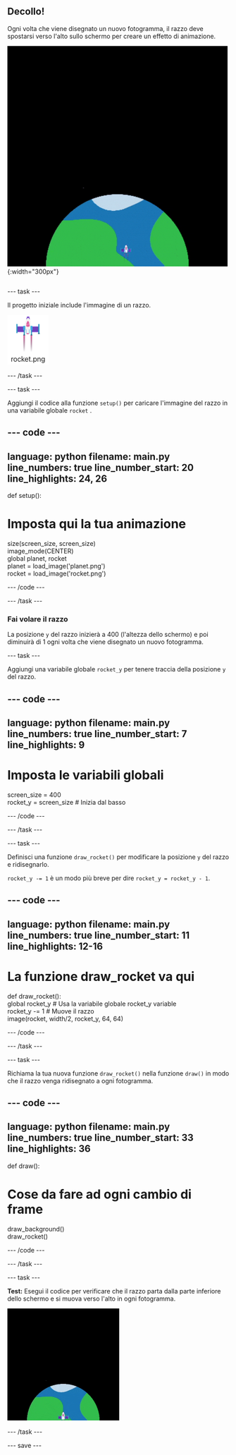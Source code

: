 ## Decollo!

<div style="display: flex; flex-wrap: wrap">
<div style="flex-basis: 200px; flex-grow: 1; margin-right: 15px;">
Ogni volta che viene disegnato un nuovo fotogramma, il razzo deve spostarsi verso l'alto sullo schermo per creare un effetto di animazione.
</div>
<div>

![Un razzo che vola a velocità costante dal basso verso l'alto dello schermo.](images/fly.gif){:width="300px"}

</div>
</div>

--- task ---

Il progetto iniziale include l'immagine di un razzo.

![Immagine del razzo nella galleria immagini dell'editor di codice.](images/rocket_image.png)

--- /task ---

--- task ---

Aggiungi il codice alla funzione `setup()` per caricare l'immagine del razzo in una variabile globale `rocket` .

--- code ---
---
language: python filename: main.py line_numbers: true line_number_start: 20
line_highlights: 24, 26
---

def setup():   
# Imposta qui la tua animazione   
size(screen_size, screen_size)   
image_mode(CENTER)   
global planet, rocket   
planet = load_image('planet.png')    
rocket = load_image('rocket.png')

--- /code ---

--- /task ---

### Fai volare il razzo

La posizione `y` del razzo inizierà a 400 (l'altezza dello schermo) e poi diminuirà di 1 ogni volta che viene disegnato un nuovo fotogramma.

--- task ---

Aggiungi una variabile globale `rocket_y` per tenere traccia della posizione `y` del razzo.

--- code ---
---
language: python filename: main.py line_numbers: true line_number_start: 7
line_highlights: 9
---

# Imposta le variabili globali
screen_size = 400    
rocket_y = screen_size # Inizia dal basso

--- /code ---

--- /task ---

--- task ---

Definisci una funzione `draw_rocket()` per modificare la posizione `y` del razzo e ridisegnarlo.

`rocket_y -= 1` è un modo più breve per dire `rocket_y = rocket_y - 1`.

--- code ---
---
language: python filename: main.py line_numbers: true line_number_start: 11
line_highlights: 12-16
---

# La funzione draw_rocket va qui
def draw_rocket():   
global rocket_y  # Usa la variabile globale rocket_y variable    
rocket_y -= 1  # Muove il razzo    
image(rocket, width/2, rocket_y, 64, 64)


--- /code ---

--- /task ---

--- task ---

Richiama la tua nuova funzione `draw_rocket()` nella funzione `draw()` in modo che il razzo venga ridisegnato a ogni fotogramma.

--- code ---
---
language: python filename: main.py line_numbers: true line_number_start: 33
line_highlights: 36
---

def draw():   
# Cose da fare ad ogni cambio di frame   
draw_background()   
draw_rocket()


--- /code ---

--- /task ---

--- task ---

**Test:** Esegui il codice per verificare che il razzo parta dalla parte inferiore dello schermo e si muova verso l'alto in ogni fotogramma.

![Animazione del razzo che vola a metà dello schermo.](images/rocket_fly.gif)

--- /task ---

--- save ---
